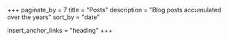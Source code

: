 +++
paginate_by = 7
title = "Posts"
description = "Blog posts accumulated over the years"
sort_by = "date"

insert_anchor_links = "heading"
+++
